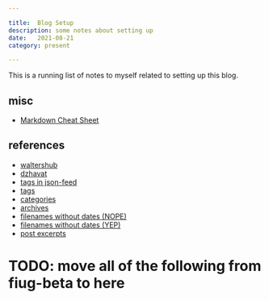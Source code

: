 ```yaml
---

title:  Blog Setup
description: some notes about setting up
date:   2021-08-21
category: present

---
```


This is a running list of notes to myself related to setting up this blog.

<!-- more -->

## misc
- [Markdown Cheat Sheet](https://github.com/mundimark/quickrefs/blob/master/HTML.md)

## references
- [waltershub](https://github.com/waltershub/waltershub.github.io)
- [dzhavat](https://github.com/dzhavat/dzhavat.github.io)
- [tags in json-feed](https://frippz.se/2019/09/05/tags-in-json-feed/)
- [tags](https://longqian.me/2017/02/09/github-jekyll-tag/)
- [categories](https://blog.webjeda.com/jekyll-categories/)
- [archives](https://github.com/jekyll/jekyll-archives/blob/master/docs/configuration.md#type-specific-layouts)
- [filenames without dates (NOPE)](https://talk.jekyllrb.com/t/how-to-get-filenames-without-dates/2412/2)
- [filenames without dates (YEP)](https://stackoverflow.com/questions/27099427/jekyll-filename-without-date)
- [post excerpts](https://theunixtips.com/create-post-excerpt-intelligently-in-jekyll/)

# TODO: move all of the following from fiug-beta to here
<!-- ![image](https://user-images.githubusercontent.com/1816471/128581713-cddc90d7-0ebf-43f5-82ae-d16376b18006.png) -->



